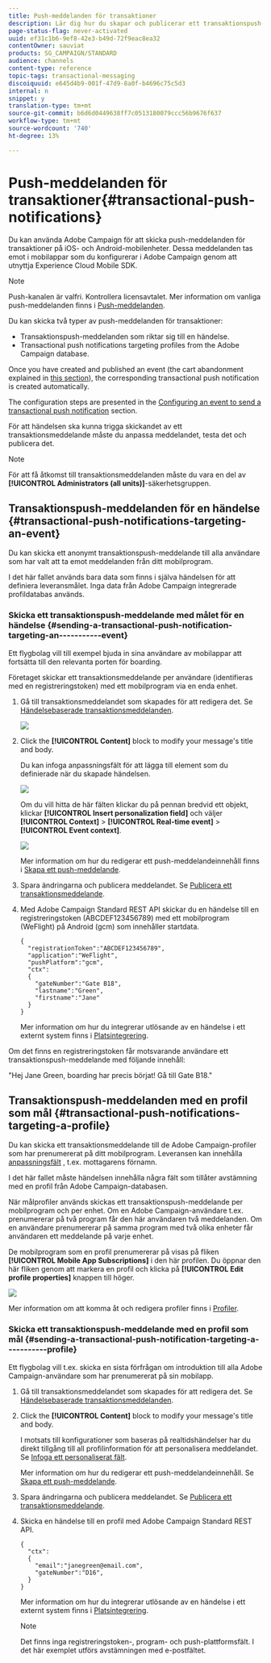 ```yaml
---
title: Push-meddelanden för transaktioner
description: Lär dig hur du skapar och publicerar ett transaktionspush-meddelande.
page-status-flag: never-activated
uuid: ef31c1b6-9ef8-42e3-b49d-72f9eac8ea32
contentOwner: sauviat
products: SG_CAMPAIGN/STANDARD
audience: channels
content-type: reference
topic-tags: transactional-messaging
discoiquuid: e645d4b9-001f-47d9-8a0f-b4696c75c5d3
internal: n
snippet: y
translation-type: tm+mt
source-git-commit: b6d6d0449638ff7c0513180079ccc56b9676f637
workflow-type: tm+mt
source-wordcount: '740'
ht-degree: 13%

---
```



# Push-meddelanden för transaktioner{#transactional-push-notifications}

Du kan använda Adobe Campaign för att skicka push-meddelanden för transaktioner på iOS- och Android-mobilenheter. Dessa meddelanden tas emot i mobilappar som du konfigurerar i Adobe Campaign genom att utnyttja Experience Cloud Mobile SDK.

>[!NOTE]
>
>Push-kanalen är valfri. Kontrollera licensavtalet.  Mer information om vanliga push-meddelanden finns i [Push-meddelanden](../../channels/using/about-push-notifications.md).

Du kan skicka två typer av push-meddelanden för transaktioner:

* Transaktionspush-meddelanden som riktar sig till en händelse.
* Transactional push notifications targeting profiles from the Adobe Campaign database.

Once you have created and published an event (the cart abandonment explained in [this section](../../channels/using/getting-started-with-transactional-msg.md#transactional-messaging-operating-principle)), the corresponding transactional push notification is created automatically.

The configuration steps are presented in the [Configuring an event to send a transactional push notification](../../administration/using/configuring-transactional-messaging.md#use-case--configuring-an-event-to-send-a-transactional-message) section.

För att händelsen ska kunna trigga skickandet av ett transaktionsmeddelande måste du anpassa meddelandet, testa det och publicera det.

>[!NOTE]
>
>För att få åtkomst till transaktionsmeddelanden måste du vara en del av **[!UICONTROL Administrators (all units)]**-säkerhetsgruppen.

## Transaktionspush-meddelanden för en händelse {#transactional-push-notifications-targeting-an-event}

Du kan skicka ett anonymt transaktionspush-meddelande till alla användare som har valt att ta emot meddelanden från ditt mobilprogram.

I det här fallet används bara data som finns i själva händelsen för att definiera leveransmålet. Inga data från Adobe Campaign integrerade profildatabas används.

### Skicka ett transaktionspush-meddelande med målet för en händelse {#sending-a-transactional-push-notification-targeting-an-----------event}

Ett flygbolag vill till exempel bjuda in sina användare av mobilappar att fortsätta till den relevanta porten för boarding.

Företaget skickar ett transaktionsmeddelande per användare (identifieras med en registreringstoken) med ett mobilprogram via en enda enhet.

1. Gå till transaktionsmeddelandet som skapades för att redigera det. Se [Händelsebaserade transaktionsmeddelanden](../../channels/using/event-transactional-messages.md).

   ![](assets/message-center_push_message.png)

1. Click the **[!UICONTROL Content]** block to modify your message&#39;s title and body.

   Du kan infoga anpassningsfält för att lägga till element som du definierade när du skapade händelsen.

   ![](assets/message-center_push_content.png)

   Om du vill hitta de här fälten klickar du på pennan bredvid ett objekt, klickar **[!UICONTROL Insert personalization field]** och väljer **[!UICONTROL Context]** > **[!UICONTROL Real-time event]** > **[!UICONTROL Event context]**.

   ![](assets/message-center_push_personalization.png)

   Mer information om hur du redigerar ett push-meddelandeinnehåll finns i [Skapa ett push-meddelande](../../channels/using/preparing-and-sending-a-push-notification.md).

1. Spara ändringarna och publicera meddelandet.  Se [Publicera ett transaktionsmeddelande](../../channels/using/event-transactional-messages.md#publishing-a-transactional-message).

1. Med Adobe Campaign Standard REST API skickar du en händelse till en registreringstoken (ABCDEF123456789) med ett mobilprogram (WeFlight) på Android (gcm) som innehåller startdata.

   ```
   {
     "registrationToken":"ABCDEF123456789",
     "application":"WeFlight",
     "pushPlatform":"gcm",
     "ctx":
     {
       "gateNumber":"Gate B18",
       "lastname":"Green",
       "firstname":"Jane"
     }
   }
   ```

   Mer information om hur du integrerar utlösande av en händelse i ett externt system finns i [Platsintegrering](../../administration/using/configuring-transactional-messaging.md#integrating-the-triggering-of-the-event-in-a-website).

Om det finns en registreringstoken får motsvarande användare ett transaktionspush-meddelande med följande innehåll:

&quot;Hej Jane Green, boarding har precis börjat! Gå till Gate B18.&quot;

## Transaktionspush-meddelanden med en profil som mål {#transactional-push-notifications-targeting-a-profile}

Du kan skicka ett transaktionsmeddelande till de Adobe Campaign-profiler som har prenumererat på ditt mobilprogram. Leveransen kan innehålla [anpassningsfält](../../designing/using/personalization.md#inserting-a-personalization-field) , t.ex. mottagarens förnamn.

I det här fallet måste händelsen innehålla några fält som tillåter avstämning med en profil från Adobe Campaign-databasen.

När målprofiler används skickas ett transaktionspush-meddelande per mobilprogram och per enhet. Om en Adobe Campaign-användare t.ex. prenumererar på två program får den här användaren två meddelanden. Om en användare prenumererar på samma program med två olika enheter får användaren ett meddelande på varje enhet.

De mobilprogram som en profil prenumererar på visas på fliken **[!UICONTROL Mobile App Subscriptions]** i den här profilen. Du öppnar den här fliken genom att markera en profil och klicka på **[!UICONTROL Edit profile properties]** knappen till höger.

![](assets/push_notif_subscriptions.png)

Mer information om att komma åt och redigera profiler finns i [Profiler](../../audiences/using/creating-profiles.md).

### Skicka ett transaktionspush-meddelande med en profil som mål {#sending-a-transactional-push-notification-targeting-a-----------profile}

Ett flygbolag vill t.ex. skicka en sista förfrågan om introduktion till alla Adobe Campaign-användare som har prenumererat på sin mobilapp.

1. Gå till transaktionsmeddelandet som skapades för att redigera det. Se [Händelsebaserade transaktionsmeddelanden](../../channels/using/event-transactional-messages.md).

1. Click the **[!UICONTROL Content]** block to modify your message&#39;s title and body.

   I motsats till konfigurationer som baseras på realtidshändelser har du direkt tillgång till all profilinformation för att personalisera meddelandet. Se [Infoga ett personaliserat fält](../../designing/using/personalization.md#inserting-a-personalization-field).

   Mer information om hur du redigerar ett push-meddelandeinnehåll. Se [Skapa ett push-meddelande](../../channels/using/preparing-and-sending-a-push-notification.md).

1. Spara ändringarna och publicera meddelandet.  Se [Publicera ett transaktionsmeddelande](../../channels/using/event-transactional-messages.md#publishing-a-transactional-message).
1. Skicka en händelse till en profil med Adobe Campaign Standard REST API.

   ```
   {
     "ctx":
     {
       "email":"janegreen@email.com",
       "gateNumber":"D16",
     }
   }
   ```

   Mer information om hur du integrerar utlösande av en händelse i ett externt system finns i [Platsintegrering](../../administration/using/configuring-transactional-messaging.md#integrating-the-triggering-of-the-event-in-a-website).

   >[!NOTE]
   >
   >Det finns inga registreringstoken-, program- och push-plattformsfält. I det här exemplet utförs avstämningen med e-postfältet.
